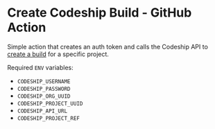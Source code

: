 # Create Codeship Build - GitHub Action

Simple action that creates an auth token and calls the Codeship API to [create a build](https://apidocs.codeship.com/v2/builds/create-build) for a specific project.

Required `ENV` variables:

* `CODESHIP_USERNAME`
* `CODESHIP_PASSWORD`
* `CODESHIP_ORG_UUID`
* `CODESHIP_PROJECT_UUID`
* `CODESHIP_API_URL`
* `CODESHIP_PROJECT_REF`
